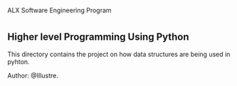 ALX Software Engineering Program 
#
Higher level Programming Using Python
-------------------------------------

This directory contains the project on how data structures are being used in pyhton.

Author: @Illustre.
